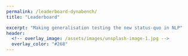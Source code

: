 ```yaml
---
permalink: /leaderboard-dynabench/
title: "Leaderboard"

excerpt: "Making generalisation testing the new status-quo in NLP"
header:
  <!-- overlay_image: /assets/images/unsplash-image-1.jpg -->
  overlay_color: "#268"
---
```


<!-- This is an example leaderboard, borrowed from the [Flores MT benchmark](https://dynabench.org/flores/Flores%20MT%20Evaluation%20(FULL)) on [Dynabench](https://dynabench.org/flores/Flores%20MT%20Evaluation%20(FULL)).

<iframe
    title="Example leaderboard (Flores-Full)"
    src="https://dynabench.org/flores/top5/FLORES-FULL?content_only=true"
    width="600"
    height="500"
    frameBorder="0"
  ></iframe> -->